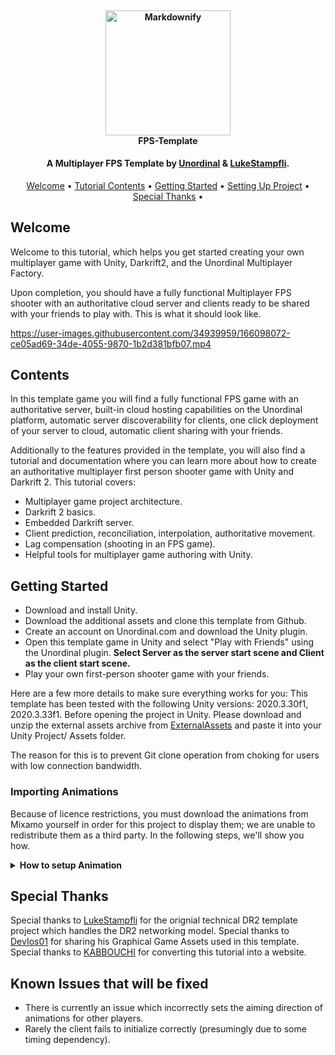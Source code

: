 <h4 align="center">
  <br>
  <a href="http://www.unordinal.com"><img src="u.png" alt="Markdownify" width="200"></a>
  <br>FPS-Template<br>
</h1>



<h4 align="center">A Multiplayer FPS Template by <a href="https://www.unordinal.com" target="_blank">Unordinal</a> &#38; <a href="https://github.com/LukeStampfli" target="_blank">LukeStampfli</a>.</h4>

<p align="center">
  <a href="#welcome">Welcome</a> •
  <a href="#tutorial-contents">Tutorial Contents</a> •
  <a href="#getting-started">Getting Started</a> •
  <a href="#setting-up-project">Setting Up Project</a> •
  <a href="#special-thanks">Special Thanks</a> •
</p>

## Welcome
Welcome to this tutorial, which helps you get started creating your own multiplayer game with Unity, Darkrift2, and the Unordinal Multiplayer Factory.

Upon completion, you should have a fully functional Multiplayer FPS shooter with an authoritative cloud server and clients ready to be shared with your friends to play with. This is what it should look like.

https://user-images.githubusercontent.com/34939959/166098072-ce05ad69-34de-4055-9870-1b2d381bfb07.mp4
## Contents

In this template game you will find a fully functional FPS game with an authoritative server, built-in cloud hosting capabilities on the Unordinal platform, automatic server discoverability for clients, one click deployment of your server to cloud, automatic client sharing with your friends.

Additionally to the features provided in the template, you will also find a tutorial and documentation where you can learn more about how to create an authoritative multiplayer first person shooter game with Unity and Darkrift 2. This tutorial covers:

* Multiplayer game project architecture.
* Darkrift 2 basics.
* Embedded Darkrift server.
* Client prediction, reconciliation, interpolation, authoritative movement.
* Lag compensation (shooting in an FPS game).
* Helpful tools for multiplayer game authoring with Unity.

## Getting Started

* Download and install Unity.
* Download the additional assets and clone this template from Github.
* Create an account on Unordinal.com and download the Unity plugin.
* Open this template game in Unity and select "Play with Friends" using the Unordinal plugin. **Select Server as the server start scene and Client as the client start scene.**
* Play your own first-person shooter game with your friends.

Here are a few more details to make sure everything works for you:
This template has been tested with the following Unity versions: 2020.3.30f1, 2020.3.33f1.
Before opening the project in Unity. Please download and unzip the external assets archive from [ExternalAssets](https://drive.google.com/file/d/1d-QGKSQvc69VgRJXO5rhPQF6SPK-w9xk/view) and paste it into your Unity Project/ Assets folder. 

The reason for this is to prevent Git clone operation from choking for users with low connection bandwidth.

### Importing Animations

Because of licence restrictions, you must download the animations from Mixamo yourself in order for this project to display them; we are unable to redistribute them as a third party. In the following steps, we'll show you how.
<details><summary><b>How to setup Animation</b></summary>

* Open https://www.mixamo.com/ and sign in or create a Mixamo account with Adobe if necessary.
  
* Navigate to the Animations tab and look for "Basic Shooter Pack.
  
* Choose the Basic Shooter Pack (it should have 16 animations, beware of the similarly named Shooter Pack and Slim Shooter Pack).
  
* Click Upload Character and drag the Armature.fbx from EmbeddedFPSClient/Assets/Character/Models to the drop area on Maximo (or press the upload button and choose that folder on your disk).

* Once the upload has completed, click through Next and Next. At this point the model should be playing a run animation in the preview to the right.
  
* Press the Download button to the right, a "Basic Shooter Pack.zip" file will be downloaded.
  
* Unzip the file into the EmbeddedFPSClient/Assets/Character/Animations folder.
  
* Enter Unity and wait for the animations to finish importing.
  
* Select all new animations.
  
* In the Unity project view, select the FBX files and navigate to the Rig tab in the inspector Import settings. This is how it should look:
  Select Humanoid.
  
* Select Copy from Avatar.
  
* Select CharacterAvatar as the Source.
  
* To save your changes, click Apply. If everything went well, the files should re-import without any warnings or errors in the console.
  
* Select the asset CharacterPrimary.
  
* Drag and drop the animation assets' mixamo.com sub-assets into the CharacterPrimary's corresponding slots. It is important that you drag the sub-clips called "mixamo.com" and not the parent clips, counter-intuitive as it may seem.

That's it; the animations should now be visible in-game.
</details>

## Special Thanks
Special thanks to [LukeStampfli](https://github.com/LukeStampfli/EmbeddedFPSExample) for the orignial technical DR2 template project which handles the DR2 networking model.
Special thanks to [DevIos01](https://github.com/DevIos01/FPS-Starter-Assets) for sharing his Graphical Game Assets used in this template.
Special thanks to [KABBOUCHI](https://github.com/KABBOUCHI) for converting this tutorial into a website.

## Known Issues that will be fixed
* There is currently an issue which incorrectly sets the aiming direction of animations for other players.
* Rarely the client fails to initialize correctly (presumingly due to some timing dependency).